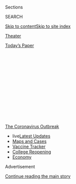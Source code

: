 <div id="app">

<div>

<div>

<div>

<div class="NYTAppHideMasthead css-1q2w90k e1suatyy0">

<div class="section css-ui9rw0 e1suatyy2">

<div class="css-eph4ug er09x8g0">

<div class="css-6n7j50">

</div>

<span class="css-1dv1kvn">Sections</span>

<div class="css-10488qs">

<span class="css-1dv1kvn">SEARCH</span>

</div>

[Skip to content](#site-content)[Skip to site
index](#site-index)

</div>

<div id="masthead-section-label" class="css-1wr3we4 eaxe0e00">

[Theater](https://www.nytimes.com/section/theater)

</div>

<div class="css-10698na e1huz5gh0">

</div>

</div>

<div id="masthead-bar-one" class="section hasLinks css-15hmgas e1csuq9d3">

<div class="css-uqyvli e1csuq9d0">

</div>

<div class="css-1uqjmks e1csuq9d1">

</div>

<div class="css-9e9ivx">

[](https://myaccount.nytimes.com/auth/login?response_type=cookie&client_id=vi)

</div>

<div class="css-1bvtpon e1csuq9d2">

[Today’s
Paper](https://www.nytimes.com/section/todayspaper)

</div>

</div>

</div>

</div>

<div data-aria-hidden="false">

<div id="site-content" data-role="main">

<div>

<div class="css-1aor85t" style="opacity:0.000000001;z-index:-1;visibility:hidden">

<div class="css-1hqnpie">

<div class="css-epjblv">

<span class="css-17xtcya">[Theater](/section/theater)</span><span class="css-x15j1o">|</span><span class="css-fwqvlz">Mark
Blum, a Familiar Face Off Broadway, Is Dead at
69</span>

</div>

<div class="css-k008qs">

<div class="css-1iwv8en">

<span class="css-18z7m18"></span>

<div>

</div>

</div>

<span class="css-1n6z4y">https://nyti.ms/33QyZWg</span>

<div class="css-1705lsu">

<div class="css-4xjgmj">

<div class="css-4skfbu" data-role="toolbar" data-aria-label="Social Media Share buttons, Save button, and Comments Panel with current comment count" data-testid="share-tools">

  - 
  - 
  - 
  - 
    
    <div class="css-6n7j50">
    
    </div>

  - 

</div>

</div>

</div>

</div>

</div>

</div>

<div id="NYT_TOP_BANNER_REGION" class="css-13pd83m">

<div>

<div id="styln-prism-menu-1592847958612" class="section interactive-content interactive-size-medium css-1edisqu">

<div class="css-17ih8de interactive-body">

<div id="scroll-container" class="css-1gj85ro">

[<span class="styln-title-wrap"><span class="css-1pje3qr">The
Coronavirus</span><span class="css-1pje3qr">
Outbreak</span></span>](https://www.nytimes.com/news-event/coronavirus?action=click&pgtype=Article&state=default&region=TOP_BANNER&context=storylines_menu)

  - <span class="css-kqxiym" data-emphasize="true">live</span>[Latest
    Updates](https://www.nytimes.com/2020/08/03/world/coronavirus-covid-19.html?action=click&pgtype=Article&state=default&region=TOP_BANNER&context=storylines_menu)
  - [Maps and
    Cases](https://www.nytimes.com/interactive/2020/us/coronavirus-us-cases.html?action=click&pgtype=Article&state=default&region=TOP_BANNER&context=storylines_menu)
  - [Vaccine
    Tracker](https://www.nytimes.com/interactive/2020/science/coronavirus-vaccine-tracker.html?action=click&pgtype=Article&state=default&region=TOP_BANNER&context=storylines_menu)
  - [College
    Reopening](https://www.nytimes.com/2020/08/02/us/covid-college-reopening.html?action=click&pgtype=Article&state=default&region=TOP_BANNER&context=storylines_menu)
  - [Economy](https://www.nytimes.com/live/2020/08/03/business/stock-market-today-coronavirus?action=click&pgtype=Article&state=default&region=TOP_BANNER&context=storylines_menu)

</div>

</div>

</div>

</div>

</div>

<div id="top-wrapper" class="css-1sy8kpn">

<div id="top-slug" class="css-l9onyx">

Advertisement

</div>

[Continue reading the main
story](#after-top)

<div class="ad top-wrapper" style="text-align:center;height:100%;display:block;min-height:250px">

<div id="top" class="place-ad" data-position="top" data-size-key="top">

</div>

</div>

<div id="after-top">

</div>

</div>

<div>

<div id="sponsor-wrapper" class="css-1hyfx7x">

<div id="sponsor-slug" class="css-19vbshk">

Supported by

</div>

[Continue reading the main
story](#after-sponsor)

<div id="sponsor" class="ad sponsor-wrapper" style="text-align:center;height:100%;display:block">

</div>

<div id="after-sponsor">

</div>

</div>

<div class="css-186x18t">

Those we’ve lost

</div>

<div class="css-1vkm6nb ehdk2mb0">

# Mark Blum, a Familiar Face Off Broadway, Is Dead at 69

</div>

Mr. Blum, who died of coronavirus complications, was also seen on
Broadway; in “Crocodile Dundee” and other movies; and on numerous
television shows.

<div class="css-79elbk" data-testid="photoviewer-wrapper">

<div class="css-z3e15g" data-testid="photoviewer-wrapper-hidden">

</div>

<div class="css-1a48zt4 ehw59r15" data-testid="photoviewer-children">

![<span class="css-16f3y1r e13ogyst0" data-aria-hidden="true">The actor
Mark Blum in 2005. “Theater,” he once said, “somehow enabled me to bring
all the things that mattered into
focus.”</span><span class="css-cnj6d5 e1z0qqy90" itemprop="copyrightHolder"><span class="css-1ly73wi e1tej78p0">Credit...</span><span><span>Paul
Hawthorne/Getty
Images</span></span></span>](https://static01.nyt.com/images/2020/03/28/obituaries/28blum-obit1/merlin_11645882_6a0a0efa-8af4-4a15-8ccc-bcd45813600d-articleLarge.jpg?quality=75&auto=webp&disable=upscale)

</div>

</div>

<div class="css-18e8msd">

<div class="css-vp77d3 epjyd6m0">

<div class="css-1baulvz">

By [<span class="css-1baulvz last-byline" itemprop="name">Anita
Gates</span>](https://www.nytimes.com/by/anita-gates)

</div>

</div>

  - 
    
    <div class="css-ld3wwf e16638kd2">
    
    Published March 27, 2020Updated April 16,
    2020
    
    </div>

  - 
    
    <div class="css-4xjgmj">
    
    <div class="css-pvvomx" data-role="toolbar" data-aria-label="Social Media Share buttons, Save button, and Comments Panel with current comment count" data-testid="share-tools">
    
      - 
      - 
      - 
      - 
        
        <div class="css-6n7j50">
        
        </div>
    
      - 
    
    </div>
    
    </div>

</div>

</div>

<div class="section meteredContent css-1r7ky0e" name="articleBody" itemprop="articleBody">

<div class="css-1fanzo5 StoryBodyCompanionColumn">

<div class="css-53u6y8">

*This obituary is part of a series about people who have died in the
coronavirus pandemic. Read about others*
[*here*](https://www.nytimes.com/series/people-who-have-died-of-the-coronavirus)*.*

Mark Blum, an Obie Award-winning New York stage and screen actor whose
roles ranged from highly flawed husbands to overconfident blowhards,
died on Wednesday in Manhattan. He was 69.

The actor Lee Wilkof, a close family friend, said the cause was
complications of the coronavirus. Mr. Blum also had asthma.

Mr. Blum was an omnipresent figure in the Off Broadway world for
decades, but his biggest moment in the spotlight came in 1989 after he
played a time-traveling 20th-century playwright who befriends Gustav
Mahler, in the Playwrights Horizons production of [Albert
Innaurato’s](https://www.nytimes.com/2017/09/27/theater/albert-innaurato-dead-playwright-who-had-hits-on-broadway-in-70s.html)
“Gus and Al.”

</div>

</div>

<div class="css-1fanzo5 StoryBodyCompanionColumn">

<div class="css-53u6y8">

Frank Rich, in his review in The New York Times, referred to Mr. Blum’s
“appealing, weary-eyed portrayal” and saw Al’s self-martyrdom as a
form of “rueful hypersensitivity to the modern world.”

At the Obie ceremony, Mr. Blum was given one of 13 uncategorized Off
Broadway performance awards for that season. His fellow winners included
Nancy Marchand and Fyvush Finkel.

He had a notable Broadway career as well, appearing in nine productions
over three and a half decades. He made his Broadway debut as a
particularly versatile theater professional — playing an unnamed
Venetian (one of four), understudying two roles and acting as assistant
stage manager in “The Merchant” (1977), set in 16th-century Venice and
inspired by a certain Shakespearean classic.

Other Broadway roles included Eddie, the young main character’s recently
widowed and debt-ridden father, in Neil Simon’s “Lost in Yonkers”
(1991), with Irene Worth; Spalding Gray’s campaign manager in “Gore
Vidal’s The Best Man” (2000), a role he reprised as a replacement in the
2012 revival; Leo Herman, a.k.a. Chuckles the Chipmunk, the detestable
host of a children’s television show, in “A Thousand Clowns” (2001); and
Juror No. 1, the reasonable foreman, in “Twelve Angry Men” (2004).

At his death, he was an acting teacher at HB Studio in New York, where
he headed the yearlong core training program named for Uta Hagen, and a
faculty member at Brooklyn College.

</div>

</div>

<div class="css-1fanzo5 StoryBodyCompanionColumn">

<div class="css-53u6y8">

In [a video for HB](https://www.youtube.com/watch?v=ljmH5R2qCjo), he
reflected on one aspect of the study of acting.

“What is the journey of self-discovery that you begin on that allows you
to join your own curiosity about who you are with your curiosity about
what the human race is — and how to channel that into the work?”

</div>

</div>

<div class="css-79elbk" data-testid="photoviewer-wrapper">

<div class="css-z3e15g" data-testid="photoviewer-wrapper-hidden">

</div>

<div class="css-1a48zt4 ehw59r15" data-testid="photoviewer-children">

![<span class="css-16f3y1r e13ogyst0" data-aria-hidden="true">Mark Blum
(second from right) as Juror No. 1 in the Roundabout Theater production
of the play "Twelve Angry Men" at the American Airlines Theater in
2004.</span><span class="css-cnj6d5 e1z0qqy90" itemprop="copyrightHolder"><span class="css-1ly73wi e1tej78p0">Credit...</span><span>Sara
Krulwich/The New York
Times</span></span>](https://static01.nyt.com/images/2020/03/28/obituaries/28blum-obit4/merlin_11402675_8938177a-197e-4c6e-9d82-d3ca76c2edb7-articleLarge.jpg?quality=75&auto=webp&disable=upscale)

</div>

</div>

<div class="css-1fanzo5 StoryBodyCompanionColumn">

<div class="css-53u6y8">

Mark Jeffrey Blum was born on May 14, 1950, in Newark, to Morton Joseph
Blum, an insurance executive, and Lorraine Pearl (Fink) Blum.

Growing up in nearby Maplewood, N.J., Mark thought casually about
becoming a lawyer or an engineer; he was also something of a math
prodigy. So when he entered the University of Pennsylvania, it was as a
general liberal arts student with no particular goal. But he soon found
his calling.

“Theater somehow enabled me to bring all the things that mattered into
focus,” Mr. Blum told [The New York Times
in 1980](https://timesmachine.nytimes.com/timesmachine/1980/02/01/114019644.pdf?pdf_redirect=true&ip=0).
There was no formal theater program at Penn, but the administration
helped him shape a curriculum, and he graduated as a theater major in
1972.

Two years later, he received a master of fine arts degree from the
University of Minnesota in a special program in association with the
Guthrie Theater in Minneapolis.

He made his New York stage debut as a post office clerk in a 1976
production of “The Cherry Orchard” at a theater on West 23rd Street.

</div>

</div>

<div class="css-1fanzo5 StoryBodyCompanionColumn">

<div class="css-53u6y8">

While continuing to work onstage, he made his feature film debut in
“Lovesick” (1983), Marshall Brickman’s romantic comedy about an
unfaithful psychiatrist, and his television series debut as a doctor on
“St. Elsewhere” in 1984.

He appeared in almost 30 films, including “Desperately Seeking Susan”
(1985), as a married hot-tub salesman; “Crocodile Dundee” (1986); and
“Shattered Glass” (2003). His most recent, “The Pleasure of Your
Presence,” a romantic comedy about a wedding in the Hamptons, has been
completed but not yet scheduled for release.

Over the decades he appeared on dozens of prime-time series — among them
“Miami Vice,” “Roseanne,” “Frasier” and three shows in the “Law & Order”
franchise — and he remained active into 2020. He appeared in 30 episodes
of the Amazon series “Mozart in the Jungle” as Union Bob, a
rules-obsessed symphony orchestra piccolo player. His most recent roles
were on the drama series “You,” as a mysterious bookstore owner and
stroke victim; “Succession” (2018-19); and “Billions,” in an episode
scheduled to air in
May.

</div>

</div>

<div class="css-79elbk" data-testid="photoviewer-wrapper">

<div class="css-z3e15g" data-testid="photoviewer-wrapper-hidden">

</div>

<div class="css-1a48zt4 ehw59r15" data-testid="photoviewer-children">

<div class="css-1xdhyk6 erfvjey0">

<span class="css-1ly73wi e1tej78p0">Image</span>

<div class="css-zjzyr8">

<div data-testid="lazyimage-container" style="height:577.4222222222223px">

</div>

</div>

</div>

<span class="css-16f3y1r e13ogyst0" data-aria-hidden="true">Mr. Blum and
Rosanna Arquette in the 1985 film “Desperately Seeking
Susan.”</span><span class="css-cnj6d5 e1z0qqy90" itemprop="copyrightHolder"><span class="css-1ly73wi e1tej78p0">Credit...</span><span>Metro-Goldwyn-Mayer
Studios</span></span>

</div>

</div>

<div class="css-1fanzo5 StoryBodyCompanionColumn">

<div class="css-53u6y8">

His final Broadway appearance was in 2013 in “[The Assembled
Parties](https://www.nytimes.com/2013/04/18/theater/reviews/the-assembled-parties-at-the-samuel-j-friedman-theater.html),”
as Judith Light’s combative Upper West Side husband. His last Off
Broadway productions were “[Amy and the
Orphans](https://www.nytimes.com/2018/03/01/theater/amy-and-the-orphans-review.html)”
(2018), at the Laura Pels Theater, in which he played an autistic
woman’s generally oblivious brother; and “[Fern
Hill](https://www.nytimes.com/2019/09/22/theater/fern-hill-review.html),”
a comic drama about retirement-age baby boomers considering a commune,
at 59E59 Theaters in September.

He is survived by his wife, the actress Janet Zarish; his mother; and
his sister, Nancy Blum Litt.

Mr. Blum always had a special feeling for theater environments beyond
Broadway. When he was appearing in Amy Herzog’s “After the Revolution”
at the Williamstown Theater Festival in Massachusetts in 2010, he
explained [in a video
interview](https://www.youtube.com/watch?v=tGvwH1mJYDg) that the place
made him feel part of an artistic community “but also makes you feel
enveloped by it in a way that supports you and elevates you.”

He added, “It’s like a little cushion underneath to prevent us from
crashing to the
earth.”

</div>

</div>

</div>

<div>

</div>

<div>

</div>

<div id="NYT_BELOW_MAIN_CONTENT_REGION">

<div>

<div id="covid-obits-article-embed" class="section css-l08pwh interactive-content interactive-size-medium">

<div class="css-17ih8de interactive-body">

<div class="g-obits-embed" data-preview-slug="2020-04-03-covid-obits">

[](https://www.nytimes.com/interactive/2020/obituaries/people-died-coronavirus-obituaries.html?action=click&pgtype=Article&state=default&region=BELOW_MAIN_CONTENT&context=covid_obits_promo)

<div class="g-hed-summ">

# Those We’ve Lost

The coronavirus pandemic has taken an incalculable death toll. This
series is designed to put names and faces to the numbers.

<span>Read
more</span>

</div>

<div class="g-obits-embed-wrap">

<div id="bernaldina-josé-pedro" class="g-obit">

<div class="g-flex-wrapper-image">

<div class="g-image g-asset-inner">

![](https://static01.nyt.com/images/2020/07/30/obituaries/30Pedro/30Pedro-square640.jpg)

</div>

</div>

<div class="g-flex-wrapper-text">

# Bernaldina José Pedro

<div class="g-meta">

<span>d. Boa Vista, Brazil</span>

</div>

<div class="g-summ">

Leader among the Indigenous
Macuxi

</div>

</div>

</div>

<div id="john-eric-swing" class="g-obit">

<div class="g-flex-wrapper-image">

<div class="g-image g-asset-inner">

![](https://static01.nyt.com/images/2020/07/31/obituaries/31Swing/merlin_175167783_8913bc90-0d64-43f3-a655-1bb1bf1601c9-square640.jpg)

</div>

</div>

<div class="g-flex-wrapper-text">

# John Eric Swing

<div class="g-meta">

<span>d. Fountain Valley, Calif. </span>

</div>

<div class="g-summ">

Champion of
Filipino-Americans

</div>

</div>

</div>

<div id="victor-victor-" class="g-obit">

<div class="g-flex-wrapper-image">

<div class="g-image g-asset-inner">

![](https://static01.nyt.com/images/2020/07/27/obituaries/27Victor/merlin_175001436_38b11f8e-227a-4e2c-9821-7618af9b2524-square640.jpg)

</div>

</div>

<div class="g-flex-wrapper-text">

# Victor Victor

<div class="g-meta">

<span>d. Santo Domingo, Dominican Republic</span>

</div>

<div class="g-summ">

Beloved musician of the Dominican
Republic

</div>

</div>

</div>

<div id="dr-eddie-negrón" class="g-obit">

<div class="g-flex-wrapper-image">

<div class="g-image g-asset-inner">

![](https://static01.nyt.com/images/2020/07/31/obituaries/31Negron/merlin_175160169_516322ae-fd23-4969-b6b2-193ced371105-square640.jpg)

</div>

</div>

<div class="g-flex-wrapper-text">

# Dr. Eddie Negrón

<div class="g-meta">

<span>d. Fort Walton Beach, Fla.</span>

</div>

<div class="g-summ">

Internist on Florida’s Emerald
Coast

</div>

</div>

</div>

<div id="dobby-dobson" class="g-obit">

<div class="g-flex-wrapper-image">

<div class="g-image g-asset-inner">

![](https://static01.nyt.com/images/2020/07/30/obituaries/30Dobson/merlin_175115928_f6b9271c-8f05-4fe1-a38a-5ca4a58f8935-square640.jpg)

</div>

</div>

<div class="g-flex-wrapper-text">

# Dobby Dobson

<div class="g-meta">

<span>d. Coral Springs, Fla.</span>

</div>

<div class="g-summ">

Jamaican singer and
songwriter

</div>

</div>

</div>

<div id="waldemar-gonzalez" class="g-obit">

<div class="g-flex-wrapper-image">

<div class="g-image g-asset-inner">

![](https://static01.nyt.com/images/2020/08/01/obituaries/28Gonzalez/merlin_175002771_beb57888-3951-409a-ae13-03a94b2e962e-square640.jpg)

</div>

</div>

<div class="g-flex-wrapper-text">

# Waldemar Gonzalez

<div class="g-meta">

<span>d. White Plains, N.Y.</span>

</div>

<div class="g-summ">

Teacher and social worker

</div>

</div>

</div>

</div>

</div>

</div>

</div>

</div>

</div>

<div>

</div>

<div>

<div id="bottom-wrapper" class="css-1ede5it">

<div id="bottom-slug" class="css-l9onyx">

Advertisement

</div>

[Continue reading the main
story](#after-bottom)

<div id="bottom" class="ad bottom-wrapper" style="text-align:center;height:100%;display:block;min-height:90px">

</div>

<div id="after-bottom">

</div>

</div>

</div>

</div>

</div>

## Site Index

<div>

</div>

## Site Information Navigation

  - [© <span>2020</span> <span>The New York Times
    Company</span>](https://help.nytimes.com/hc/en-us/articles/115014792127-Copyright-notice)

<!-- end list -->

  - [NYTCo](https://www.nytco.com/)
  - [Contact
    Us](https://help.nytimes.com/hc/en-us/articles/115015385887-Contact-Us)
  - [Work with us](https://www.nytco.com/careers/)
  - [Advertise](https://nytmediakit.com/)
  - [T Brand Studio](http://www.tbrandstudio.com/)
  - [Your Ad
    Choices](https://www.nytimes.com/privacy/cookie-policy#how-do-i-manage-trackers)
  - [Privacy](https://www.nytimes.com/privacy)
  - [Terms of
    Service](https://help.nytimes.com/hc/en-us/articles/115014893428-Terms-of-service)
  - [Terms of
    Sale](https://help.nytimes.com/hc/en-us/articles/115014893968-Terms-of-sale)
  - [Site
    Map](https://spiderbites.nytimes.com)
  - [Help](https://help.nytimes.com/hc/en-us)
  - [Subscriptions](https://www.nytimes.com/subscription?campaignId=37WXW)

</div>

</div>

</div>

</div>
